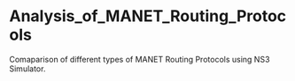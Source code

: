 # Analysis_of_MANET_Routing_Protocols
Comaparison of different types of MANET Routing Protocols using NS3 Simulator.
